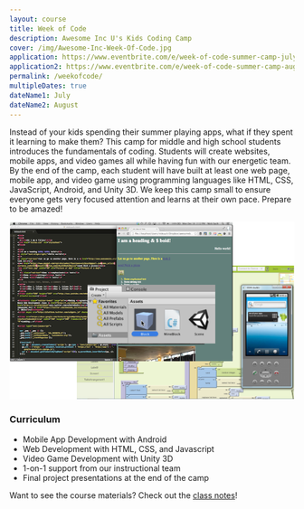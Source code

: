 ```yaml
---
layout: course
title: Week of Code
description: Awesome Inc U's Kids Coding Camp
cover: /img/Awesome-Inc-Week-Of-Code.jpg
application: https://www.eventbrite.com/e/week-of-code-summer-camp-july-lexington-tickets-21317300620
application2: https://www.eventbrite.com/e/week-of-code-summer-camp-august-lexington-tickets-21394811457
permalink: /weekofcode/
multipleDates: true
dateName1: July
dateName2: August
---
```


Instead of your kids spending their summer playing apps, what if they spent it learning to make them? This camp for middle and high school students introduces the fundamentals of coding. Students will create websites, mobile apps, and video games all while having fun with our energetic team. By the end of the camp, each student will have built at least one web page, mobile app, and video game using programming languages like HTML, CSS, JavaScript, Android, and Unity 3D. We keep this camp small to ensure everyone gets very focused attention and learns at their own pace. Prepare to be amazed!

![Week of Code screenshots of app, game, website](/img/weekofcode_screenshots.png)

### Curriculum

- Mobile App Development with Android
- Web Development with HTML, CSS, and Javascript
- Video Game Development with Unity 3D
- 1-on-1 support from our instructional team
- Final project presentations at the end of the camp

Want to see the course materials? Check out the [class notes](/notes/weekofcode/)!